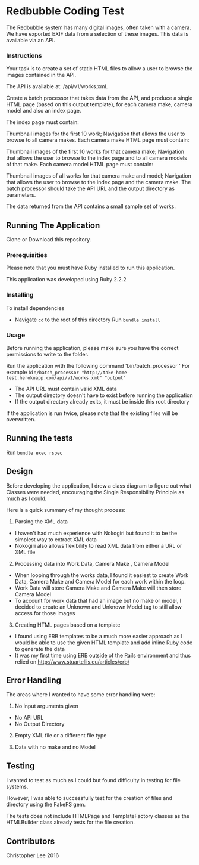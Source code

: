 # Redbubble Coding Test

The Redbubble system has many digital images, often taken with a camera. We have exported EXIF data from a selection of these images. This data is available via an API.

### Instructions
Your task is to create a set of static HTML files to allow a user to browse the images contained in the API.

The API is available at: /api/v1/works.xml.

Create a batch processor that takes data from the API, and produce a single HTML page (based on this output template), for each camera make, camera model and also an index page.

The index page must contain:

Thumbnail images for the first 10 work;
Navigation that allows the user to browse to all camera makes.
Each camera make HTML page must contain:

Thumbnail images of the first 10 works for that camera make;
Navigation that allows the user to browse to the index page and to all camera models of that make.
Each camera model HTML page must contain:

Thumbnail images of all works for that camera make and model;
Navigation that allows the user to browse to the index page and the camera make.
The batch processor should take the API URL and the output directory as parameters.

The data returned from the API contains a small sample set of works.

## Running The Application

Clone or Download this repository.

### Prerequisities

Please note that you must have Ruby installed to run this application.

This application was developed using Ruby 2.2.2

### Installing

To install dependencies
* Navigate `cd` to the root of this directory
Run `bundle install`

### Usage

Before running the application, please make sure you have the correct permissions to write to the folder.

Run the application with the following command
'bin/batch_processor <API URL> <Output Directory>'
For example `bin/batch_processor "http://take-home-test.herokuapp.com/api/v1/works.xml" "output"`
* The API URL must contain valid XML data
* The output directory doesn't have to exist before running the application
* If the output directory already exits, it must be inside this root directory

If the application is run twice, please note that the existing files will be overwritten.

## Running the tests

Run `bundle exec rspec`

## Design

Before developing the application, I drew a class diagram to figure out what Classes were needed, encouraging the Single Responsibility Principle as much as I could.

Here is a quick summary of my thought process:

1. Parsing the XML data
* I haven't had much experience with Nokogiri but found it to be the simplest way to extract XML data  
* Nokogiri also allows flexibility to read XML data from either a URL or XML file

2. Processing data into Work Data, Camera Make , Camera Model
* When looping through the works data, I found it easiest to create Work Data, Camera Make and Camera Model for each work within the loop.
* Work Data will store Camera Make and Camera Make will then store Camera Model
* To account for work data that had an image but no make or model, I decided to create an Unknown and Unknown Model tag to still allow access for those images


3. Creating HTML pages based on a template
* I found using ERB templates to be a much more easier approach as I would be able to use the given HTML template and add inline Ruby code to generate the data
* It was my first time using ERB outside of the Rails environment and thus relied on http://www.stuartellis.eu/articles/erb/

## Error Handling

The areas where I wanted to have some error handling were:

1. No input arguments given
  - No API URL
  - No Output Directory

2. Empty XML file or a different file type

3. Data with no make and no Model

## Testing

I wanted to test as much as I could but found difficulty in testing for file systems.

However, I was able to successfully test for the creation of files and directory using the FakeFS gem.

The tests does not include HTMLPage and TemplateFactory classes as the HTMLBuilder class already tests for the file creation.

## Contributors

Christopher Lee 2016
